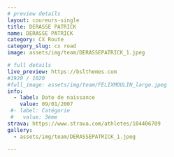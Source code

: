 ```yaml
---
# preview details
layout: coureurs-single
title: DERASSE PATRICK
name: DERASSE PATRICK
category: CX Route
category_slug: cx road
image: assets/img/team/DERASSEPATRICK_1.jpeg

# full details
live_preview: https://bslthemes.com
#1920 / 1020
#full_image: assets/img/team/FELIXMOULIN_large.jpeg
info:
  - label: Date de naissance
    value: 09/01/2007
 #- label: Catégorie 
 #   value: 3ème
strava: https://www.strava.com/athletes/104406709
gallery:
  - assets/img/team/DERASSEPATRICK_1.jpeg

---
```

